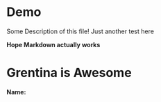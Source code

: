 # Demo 

Some Description of this file!
Just another test here

<b>Hope Markdown actually works</b>

# Grentina is Awesome
<b>Name:</b>
